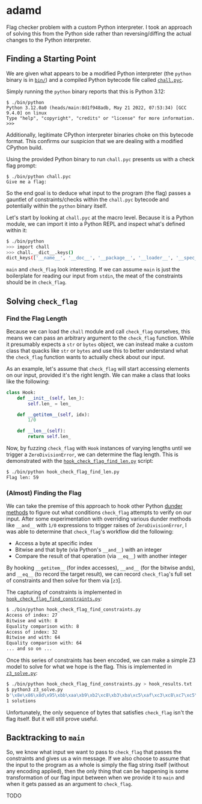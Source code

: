 # adamd

Flag checker problem with a custom Python interpreter. I took an approach of solving this from the Python side rather than reversing/diffing the actual changes to the Python interpreter.

## Finding a Starting Point

We are given what appears to be a modified Python interpreter (the `python` binary is in [`bin/`](bin/)) and a compiled Python bytecode file called [`chall.pyc`](chall.pyc).

Simply running the `python` binary reports that this is Python 3.12:

```
$ ./bin/python
Python 3.12.0a0 (heads/main:8d1f948adb, May 21 2022, 07:53:34) [GCC 9.4.0] on linux
Type "help", "copyright", "credits" or "license" for more information.
>>>
```

Additionally, legitimate CPython interpreter binaries choke on this bytecode format. This confirms our suspicion that we are dealing with a modified CPython build.

Using the provided Python binary to run `chall.pyc` presents us with a check flag prompt:

```
$ ./bin/python chall.pyc
Give me a flag:
```

So the end goal is to deduce what input to the program (the flag) passes a gauntlet of constraints/checks within the `chall.pyc` bytecode and potentially within the `python` binary itself.

Let's start by looking at `chall.pyc` at the macro level. Because it is a Python module, we can import it into a Python REPL and inspect what's defined within it:

```sh
$ ./bin/python
>>> import chall
>>> chall.__dict__.keys()
dict_keys(['__name__', '__doc__', '__package__', '__loader__', '__spec__', '__file__', '__cached__', '__builtins__', 'check_flag', 'main'])
```

`main` and `check_flag` look interesting. If we can assume `main` is just the boilerplate for reading our input from `stdin`, the meat of the constraints should be in `check_flag`.

## Solving `check_flag`

### Find the Flag Length

Because we can load the `chall` module and call `check_flag` ourselves, this means we can pass an arbitrary argument to the `check_flag` function. While it presumably expects a `str` or `bytes` object, we can instead make a custom class that quacks like `str` or `bytes` and use this to better understand what the `check_flag` function wants to actually check about our input.

As an example, let's assume that `check_flag` will start accessing elements on our input, provided it's the right length. We can make a class that looks like the following:

```python
class Hook:
    def __init__(self, len_):
        self.len_ = len_

    def __getitem__(self, idx):
        1/0

    def __len__(self):
        return self.len_
```

Now, by fuzzing `check_flag` with `Hook` instances of varying lengths until we trigger a `ZeroDivisionError`, we can determine the flag length. This is demonstrated with the [`hook_check_flag_find_len.py`](hook_check_flag_find_len.py) script:

```sh
$ ./bin/python hook_check_flag_find_len.py
Flag len: 59
```

### (Almost) Finding the Flag

We can take the premise of this approach to hook other Python [dunder methods](https://www.pythonmorsels.com/what-are-dunder-methods/) to figure out what conditions `check_flag` attempts to verify on our input. After some experimentation with overriding various dunder methods like `__and__` with `1/0` expressions to trigger raises of `ZeroDivisionError`, I was able to determine that `check_flag`'s workflow did the following:

* Access a byte at specific index
* Bitwise and that byte (via Python's `__and__`) with an integer
* Compare the result of that operation (via `__eq__`) with another integer

By hooking `__getitem__` (for index accesses), `__and__` (for the bitwise ands), and `__eq__` (to record the target result), we can record `check_flag`'s full set of constraints and then solve for them via [`z3`].

The capturing of constraints is implemented in [`hook_check_flag_find_constraints.py`](hook_check_flag_find_constraints.py):

```sh
$ ./bin/python hook_check_flag_find_constraints.py
Access of index: 27                               
Bitwise and with: 8                               
Equality comparison with: 8
Access of index: 32                               
Bitwise and with: 64                              
Equality comparison with: 64
... and so on ...
```

Once this series of constraints has been encoded, we can make a simple Z3 model to solve for what we hope is the flag. This is implemented in [`z3_solve.py`](z3_solve.py):

```sh
$ ./bin/python hook_check_flag_find_constraints.py > hook_results.txt
$ python3 z3_solve.py
b'\x8e\x86\x8d\x95\xbb\xaa\xb9\xb2\xc8\xb3\xba\xc5\xaf\xc3\xc8\xc7\xc5\xb9\xcf\xe3\xe3\xe6\xd3\xd3\xd1\xe4\xe1\xcd\xe3\xf2\xed\xfa\xe0\xe9\xea\xddC0EH\xe7\xf3\x0f\xed\x06\x17\x02\xf5_Z^\x13`\x16\x15fhj)'
1 solutions
```

Unfortunately, the only sequence of bytes that satisfies `check_flag` isn't the flag itself. But it will still prove useful.

## Backtracking to `main`

So, we know what input we want to pass to `check_flag` that passes the constraints and gives us a win message. If we also choose to assume that the input to the program as a whole is simply the flag string itself (without any encoding applied), then the only thing that can be happening is some transformation of our flag input between when we provide it to `main` and when it gets passed as an argument to `check_flag`.

TODO
